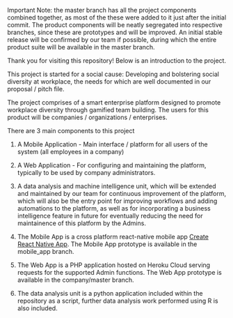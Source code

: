 Important Note: the master branch has all the project components combined together, as most of the these were added to it just after the initial commit. The product components will be neatly segregated into respective branches, since these are prototypes and will be improved. An initial stable release will be confirmed by our team if possible, during which the entire product suite will be available in the master branch.

Thank you for visiting this repository! Below is an introduction to the project.

This project is started for a social cause: Developing and bolstering social diversity at workplace, the needs for which are well documented in our proposal / pitch file.

The project comprises of a smart enterprise platform designed to promote workplace diversity through gamified team building. The users for this product will be companies / organizations / enterprises.

There are 3 main components to this project
1) A Mobile Application - Main interface / platform for all users of the system (all employees in a company)
2) A Web Application - For configuring and maintaining the platform, typically to be used by company administrators.
3) A data analysis and machine intelligence unit, which will be extended and maintained by our team for continuous improvement of the platform, which will also be the entry point for improving workflows and adding automations to the platform, as well as for incorporating a business intelligence feature in future for eventually reducing the need for maintainence of this platform by the Admins.

1) The Mobile App is a cross platform react-native mobile app [Create React Native App](https://github.com/react-community/create-react-native-app). The Mobile App prototype is available in the mobile_app branch.

2) The Web App is a PHP application hosted on Heroku Cloud serving requests for the supported Admin functions. The Web App prototype is available in the company/master branch.

3) The data analysis unit is a python application included within the repository as a script, further data analysis work performed using R is also included.
